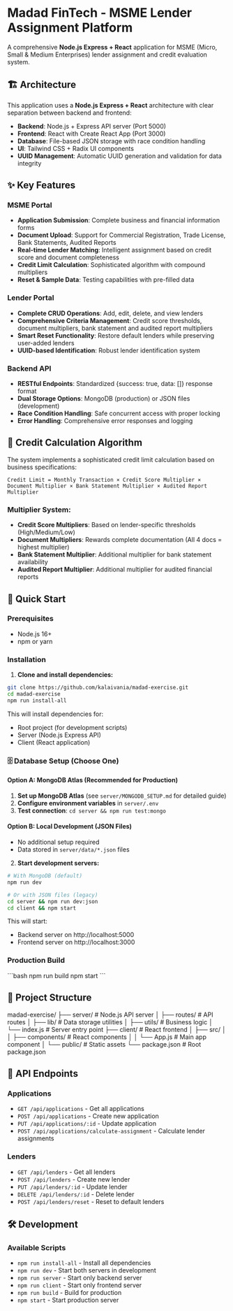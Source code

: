# Madad FinTech - MSME Lender Assignment Platform

A comprehensive **Node.js Express + React** application for MSME (Micro, Small & Medium Enterprises) lender assignment and credit evaluation system.

## 🏗️ Architecture

This application uses a **Node.js Express + React** architecture with clear separation between backend and frontend:

- **Backend**: Node.js + Express API server (Port 5000)
- **Frontend**: React with Create React App (Port 3000)  
- **Database**: File-based JSON storage with race condition handling
- **UI**: Tailwind CSS + Radix UI components
- **UUID Management**: Automatic UUID generation and validation for data integrity

## ✨ Key Features

### MSME Portal
- **Application Submission**: Complete business and financial information forms
- **Document Upload**: Support for Commercial Registration, Trade License, Bank Statements, Audited Reports
- **Real-time Lender Matching**: Intelligent assignment based on credit score and document completeness
- **Credit Limit Calculation**: Sophisticated algorithm with compound multipliers
- **Reset & Sample Data**: Testing capabilities with pre-filled data

### Lender Portal  
- **Complete CRUD Operations**: Add, edit, delete, and view lenders
- **Comprehensive Criteria Management**: Credit score thresholds, document multipliers, bank statement and audited report multipliers
- **Smart Reset Functionality**: Restore default lenders while preserving user-added lenders
- **UUID-based Identification**: Robust lender identification system

### Backend API
- **RESTful Endpoints**: Standardized {success: true, data: []} response format
- **Dual Storage Options**: MongoDB (production) or JSON files (development)
- **Race Condition Handling**: Safe concurrent access with proper locking
- **Error Handling**: Comprehensive error responses and logging

## 🧮 Credit Calculation Algorithm

The system implements a sophisticated credit limit calculation based on business specifications:

```
Credit Limit = Monthly Transaction × Credit Score Multiplier × Document Multiplier × Bank Statement Multiplier × Audited Report Multiplier
```

### Multiplier System:
- **Credit Score Multipliers**: Based on lender-specific thresholds (High/Medium/Low)
- **Document Multipliers**: Rewards complete documentation (All 4 docs = highest multiplier)
- **Bank Statement Multiplier**: Additional multiplier for bank statement availability
- **Audited Report Multiplier**: Additional multiplier for audited financial reports

## 🚀 Quick Start

### Prerequisites
- Node.js 16+ 
- npm or yarn

### Installation

1. **Clone and install dependencies:**
```bash
git clone https://github.com/kalaivania/madad-exercise.git
cd madad-exercise
npm run install-all
```

This will install dependencies for:
- Root project (for development scripts)
- Server (Node.js Express API)
- Client (React application)

### 🗄️ Database Setup (Choose One)

#### Option A: MongoDB Atlas (Recommended for Production)
1. **Set up MongoDB Atlas** (see `server/MONGODB_SETUP.md` for detailed guide)
2. **Configure environment variables** in `server/.env`
3. **Test connection**: `cd server && npm run test:mongo`

#### Option B: Local Development (JSON Files)
- No additional setup required
- Data stored in `server/data/*.json` files

2. **Start development servers:**
```bash
# With MongoDB (default)
npm run dev

# Or with JSON files (legacy)
cd server && npm run dev:json
cd client && npm start
```

This will start:
- Backend server on http://localhost:5000
- Frontend server on http://localhost:3000

### Production Build

\`\`\`bash
npm run build
npm start
\`\`\`

## 📁 Project Structure

madad-exercise/
├── server/                 # Node.js API server
│   ├── routes/            # API routes
│   ├── lib/               # Data storage utilities
│   ├── utils/             # Business logic
│   └── index.js           # Server entry point
├── client/                # React frontend
│   ├── src/
│   │   ├── components/    # React components
│   │   └── App.js         # Main app component
│   └── public/            # Static assets
└── package.json           # Root package.json

## 🔧 API Endpoints

### Applications
- `GET /api/applications` - Get all applications
- `POST /api/applications` - Create new application
- `PUT /api/applications/:id` - Update application
- `POST /api/applications/calculate-assignment` - Calculate lender assignments

### Lenders
- `GET /api/lenders` - Get all lenders
- `POST /api/lenders` - Create new lender
- `PUT /api/lenders/:id` - Update lender
- `DELETE /api/lenders/:id` - Delete lender
- `POST /api/lenders/reset` - Reset to default lenders

## 🛠️ Development

### Available Scripts

- `npm run install-all` - Install all dependencies
- `npm run dev` - Start both servers in development
- `npm run server` - Start only backend server
- `npm run client` - Start only frontend server
- `npm run build` - Build for production
- `npm start` - Start production server
